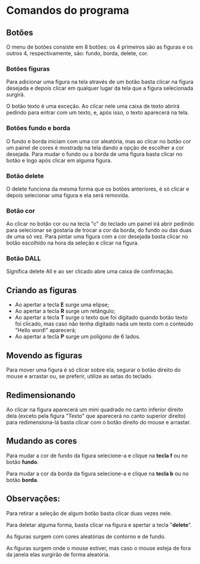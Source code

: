 <h1>Comandos do programa</h1>


<h2>Botões</h2>

<p>O menu de botões consiste em 8 botões: os 4 primeiros são as figuras e os outros 4, respectivamente, são: fundo, borda, delete, cor.</p>

<h3>Botões figuras</h3>

<p>Para adicionar uma figura na tela através de um botão basta clicar na figura desejada e depois clicar em qualquer lugar da tela que a figura selecionada surgirá.</p>

<p>O botão texto é uma exceção. Ao clicar nele uma caixa de texto abrirá pedindo para entrar com um texto, e, após isso, o texto aparecerá na tela.</p>

<h3>Botões fundo e borda</h3>

<p>O fundo e borda iniciam com uma cor aleatória, mas ao clicar no botão cor um painel de cores é mostradp na tela dando a opção de escolher a cor desejada. Para mudar o fundo ou a borda de uma figura basta clicar no botão e logo após clicar em alguma figura.</p>

<h3>Botão delete</h3>

<p>O delete funciona da mesma forma que os botões anteriores, é só clicar e depois selecionar uma figura e ela será removida.</p>

<h3>Botão cor</h3>

<p>Ao clicar no botão cor ou na tecla "c" do teclado um painel irá abrir pedindo para selecionar se gostaria de trocar a cor da borda, do fundo ou das duas de uma só vez. Para pintar uma figura com a cor desejada basta clicar no botão 
escolhido na hora da seleção e clicar na figura.</p>


<h3>Botão DALL</h3>

<p>Significa delete All e ao ser clicado abre uma caixa de confirmação.</p>


<h2>Criando as figuras</h2>

<ul>    
    <li>Ao apertar a tecla <b>E</b> surge uma elipse;</li>
    <li>Ao apertar a tecla <b>R</b> surge um retângulo;</li>
    <li>Ao apertar a tecla <b>T</b> surge o texto que foi digitado quando botão texto foi clicado, mas caso não tenha digitado nada um texto com o conteúdo "Hello word!" aparecerá;</li>
    <li>Ao apertar a tecla <b>P</b> surge um polígono de 6 lados.</li>
</ul>

<h2>Movendo as figuras</h2>

<p>Para mover uma figura é só clicar sobre ela, segurar o botão direito do mouse e arrastar ou, se preferir, utilize as setas do teclado.</p>

<h2>Redimensionando</h2>

<p>Ao clicar na figura aparecerá um mini quadrado no canto inferior direito dela (exceto pela figura "Texto" que aparecerá no canto superior direito) para redimensiona-lá basta clicar com o botão direito do mouse e arrastar.</p>

<h2>Mudando as cores</h2>

<p>Para mudar a cor de fundo da figura selecione-a e clique na <b>tecla f</b> ou no botão <b>fundo</b>.</p>
<p>Para mudar a cor da borda da figura selecione-a e clique na <b>tecla b</b> ou no botão <b>borda</b>.</p>

<h2>Observações:</h2>

<p>Para retirar a seleção de algum botão basta clicar duas vezes nele.</p>

<p>Para deletar alguma forma, basta clicar na figura e apertar a tecla "<b>delete</b>".</p>

<p>As figuras surgem com cores aleatórias de contorno e de fundo.</p>

<p>As figuras surgem onde o mouse estiver, mas caso o mouse esteja de fora da janela elas surgirão de forma aleatória.</p>
